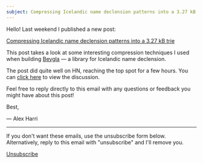 ```yaml
---
subject: Compressing Icelandic name declension patterns into a 3.27 kB trie — Alex Harri
---
```


Hello! Last weekend I published a new post:

[Compressing Icelandic name declension patterns into a 3.27 kB trie](https://alexharri.com/blog/icelandic-name-declension-trie)

This post takes a look at some interesting compression techniques I used when building [Beygla](https://github.com/alexharri/beygla) — a library for Icelandic name declension.

The post did quite well on HN, reaching the top spot for a few hours. You can [click here](https://news.ycombinator.com/item?id=44766718) to view the discussion.

Feel free to reply directly to this email with any questions or feedback you might have about this post!

Best,

— Alex Harri

---

If you don't want these emails, use the unsubscribe form below. Alternatively, reply to this email with "unsubscribe" and I'll remove you.

[Unsubscribe](https://alexharri.com/unsubscribe)